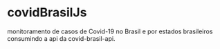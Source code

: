 # covidBrasilJs

monitoramento de casos de Covid-19 no Brasil e por estados brasileiros consumindo a api da covid-brasil-api.
